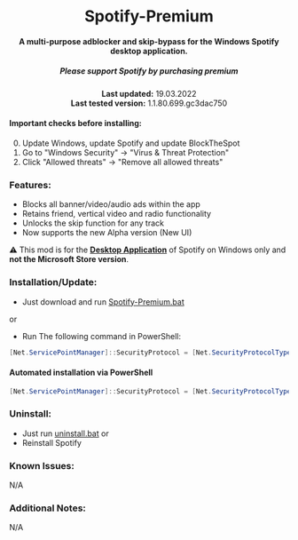 <center>
    <h1 align="center">Spotify-Premium</h1>
    <h4 align="center">A multi-purpose adblocker and skip-bypass for the <strong>Windows</strong> Spotify desktop application.</h4>
    <h5 align="center">Please support Spotify by purchasing premium</h5>
    <p align="center">
        <strong>Last updated:</strong> 19.03.2022<br>
        <strong>Last tested version:</strong> 1.1.80.699.gc3dac750
    </p> 
</center>

#### Important checks before installing:
0. Update Windows, update Spotify and update BlockTheSpot
1. Go to "Windows Security" -> "Virus & Threat Protection"
2. Click "Allowed threats" -> "Remove all allowed threats"

### Features:
* Blocks all banner/video/audio ads within the app
* Retains friend, vertical video and radio functionality
* Unlocks the skip function for any track
* Now supports the new Alpha version (New UI)

:warning: This mod is for the [**Desktop Application**](https://www.spotify.com/download/windows/) of Spotify on Windows only and **not the Microsoft Store version**.

### Installation/Update:
* Just download and run [Spotify-Premium.bat](https://github.com/dotxyzcf/spotify-premium/releases/latest/download/Spotify-Premium_Windows.bat)  

or

* Run The following command in PowerShell:
```ps1
[Net.ServicePointManager]::SecurityProtocol = [Net.SecurityProtocolType]::Tls12; Invoke-WebRequest -UseBasicParsing 'https://raw.githubusercontent.com/dotxyzcf/spotify-premium/main/src/install.ps1' | Invoke-Expression
```

#### Automated installation via PowerShell

```powershell
[Net.ServicePointManager]::SecurityProtocol = [Net.SecurityProtocolType]::Tls12; Invoke-Expression "& { $(Invoke-WebRequest -UseBasicParsing 'https://raw.githubusercontent.com/dotxyzcf/spotify-premium/main/src/install.ps1') } -UninstallSpotifyStoreEdition -UpdateSpotify -RemoveAdPlaceholder"
```

### Uninstall:
* Just run [uninstall.bat](https://raw.githubusercontent.com/dotxyzcf/spotify-premium/main/src/uninstall.bat)
or
* Reinstall Spotify 

### Known Issues:  
N/A

### Additional Notes:
N/A
